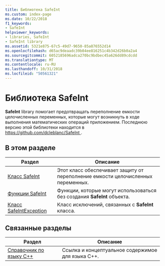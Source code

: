 ```yaml
---
title: Библиотека SafeInt
ms.custom: index-page
ms.date: 10/22/2018
f1_keywords:
- SafeInt
helpviewer_keywords:
- libraries, SafeInt
- SafeInt library
ms.assetid: 5321e875-67c5-49d7-9650-85a876552d14
ms.openlocfilehash: d65ac9deaadc39b04ee816251c4b342d26b0a2a4
ms.sourcegitcommit: 6052185696adca270bc9bdbec45a626dd89cdcdd
ms.translationtype: MT
ms.contentlocale: ru-RU
ms.lasthandoff: 10/31/2018
ms.locfileid: "50561321"
---
```

# <a name="safeint-library"></a>Библиотека SafeInt

**SafeInt** library помогает предотвращать переполнение емкости целочисленных переменных, которые могут возникнуть в ходе выполнения математических операций приложением. Последнюю версию этой библиотеки находится в [ https://github.com/dcleblanc/SafeInt ](https://github.com/dcleblanc/SafeInt).

## <a name="in-this-section"></a>В этом разделе

|Раздел|Описание|
|-------------|-----------------|
|[Класс SafeInt](../windows/safeint-class.md)|Этот класс обеспечивает защиту от переполнение емкости целочисленных переменных.|
|[Функции SafeInt](../windows/safeint-functions.md)|Функции, которые могут использоваться без создания **SafeInt** объекта.|
|[Класс SafeIntException](../windows/safeintexception-class.md)|Класс исключений, связанных с **SafeInt** класса.|

## <a name="related-sections"></a>Связанные разделы

|Раздел|Описание|
|-------------|-----------------|
|[Справочник по языку C++](../cpp/cpp-language-reference.md)|Ссылка и концептуальное содержимое для языка C++.|